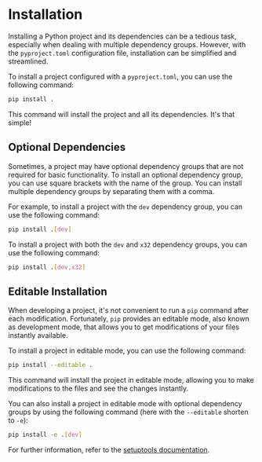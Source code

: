 # Installation

Installing a Python project and its dependencies can be a tedious task, especially when dealing with multiple dependency groups.
However, with the `pyproject.toml` configuration file, installation can be simplified and streamlined.

To install a project configured with a `pyproject.toml`, you can use the following command:

```sh
pip install .
```

This command will install the project and all its dependencies.
It's that simple!

## Optional Dependencies

Sometimes, a project may have optional dependency groups that are not required for basic functionality.
To install an optional dependency group, you can use square brackets with the name of the group.
You can install multiple dependency groups by separating them with a comma.

For example, to install a project with the `dev` dependency group, you can use the following command:

```sh
pip install .[dev]
```

To install a project with both the `dev` and `x32` dependency groups, you can use the following command:

```sh
pip install .[dev,x32]
```

## Editable Installation

When developing a project, it's not convenient to run a `pip` command after each modification.
Fortunately, `pip` provides an editable mode, also known as development mode, that allows you to get modifications of your files instantly available.

To install a project in editable mode, you can use the following command:

```sh
pip install --editable .
```

This command will install the project in editable mode, allowing you to make modifications to the files and see the changes instantly.

You can also install a project in editable mode with optional dependency groups by using the following command (here with the `--editable` shorten to `-e`):

```sh
pip install -e .[dev]
```

For further information, refer to the [setuptools documentation](https://setuptools.pypa.io/en/latest/userguide/).
